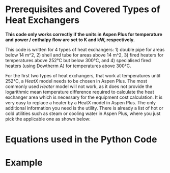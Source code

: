 # Prerequisites and Covered Types of Heat Exchangers

**This code only works correctly if the units in Aspen Plus for temperature and power / enthalpy flow are set to K and kW, respectively.**

This code is written for 4 types of heat exchangers: 1) double pipe for areas below 14 m^2, 2) shell and tube for areas above 14 m^2, 3) fired heaters for temperatures above 252°C but below 300°C, and 4) specialised fired heaters (using Dowtherm A) for temperatures above 300°C.

For the first two types of heat exchangers, that work at temperatures until 252°C, a *HeatX* model needs to be chosen in Aspen Plus. The most commonly used *Heater* model will not work, as it does not provide the logarithmic mean temperature difference required to calculate the heat exchanger area which is necessary for the equipment cost calculation. It is very easy to replace a heater by a HeatX model in Aspen Plus. The only additional information you need is the utility. There is already a list of hot or cold utilities such as steam or cooling water in Aspen Plus, where you just pick the applicable one as shown below:




# Equations used in the Python Code


# Example

